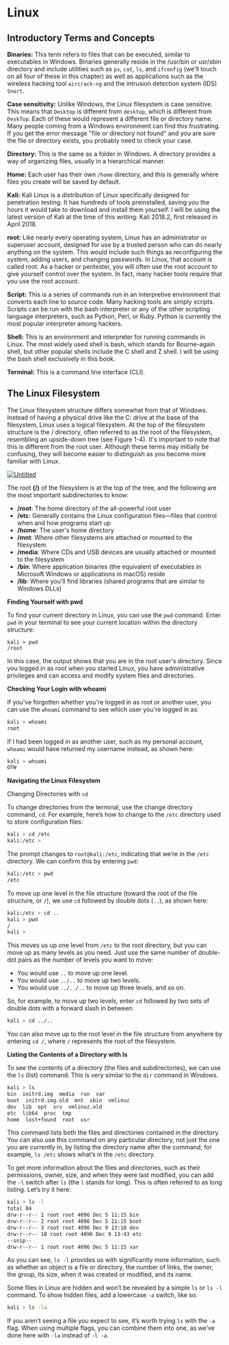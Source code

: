 # Linux

## Introductory Terms and Concepts


**Binaries:** This term refers to files that can be executed, similar to executables in Windows. Binaries generally reside in the /usr/bin or usr/sbin directory and include utilities such as `ps`, `cat`, `ls`, and `ifconfig` (we'll touch on all four of these in this chapter) as well as applications such as the wireless hacking tool `aircrack-ng` and the intrusion detection system (IDS) `Snort`.

**Case sensitivity:** Unlike Windows, the Linux filesystem is case sensitive. This means that `Desktop` is different from `desktop`, which is different from `DeskTop`. Each of these would represent a different file or directory name. Many people coming from a Windows environment can find this frustrating. If you get the error message "file or directory not found" and you are sure the file or directory exists, you probably need to check your case.

**Directory:** This is the same as a folder in Windows. A directory provides a way of organizing files, usually in a hierarchical manner.

**Home:** Each user has their own `/home` directory, and this is generally where files you create will be saved by default.

**Kali:** Kali Linux is a distribution of Linux specifically designed for penetration testing. It has hundreds of tools preinstalled, saving you the hours it would take to download and install them yourself. I will be using the latest version of Kali at the time of this writing: Kali 2018.2, first released in April 2018.

**root:** Like nearly every operating system, Linux has an administrator or superuser account, designed for use by a trusted person who can do nearly anything on the system. This would include such things as reconfiguring the system, adding users, and changing passwords. In Linux, that account is called root. As a hacker or pentester, you will often use the root account to give yourself control over the system. In fact, many hacker tools require that you use the root account.

**Script:** This is a series of commands run in an interpretive environment that converts each line to source code. Many hacking tools are simply scripts. Scripts can be run with the bash interpreter or any of the other scripting language interpreters, such as Python, Perl, or Ruby. Python is currently the most popular interpreter among hackers.

**Shell:** This is an environment and interpreter for running commands in Linux. The most widely used shell is bash, which stands for Bourne-again shell, but other popular shells include the C shell and Z shell. I will be using the bash shell exclusively in this book.

**Terminal:** This is a command line interface (CLI).

## The Linux Filesystem

The Linux filesystem structure differs somewhat from that of Windows. Instead of having a physical drive like the C: drive at the base of the filesystem, Linux uses a logical filesystem. At the top of the filesystem structure is the / directory, often referred to as the root of the filesystem, resembling an upside-down tree (see Figure 1-4). It's important to note that this is different from the root user. Although these terms may initially be confusing, they will become easier to distinguish as you become more familiar with Linux.

<a href="https://imgbb.com/"><img src="https://i.ibb.co/SRNkKKT/Untitled.png" alt="Untitled" border="0"></a>

The root **(/)** of the filesystem is at the top of the tree, and the following are the most important subdirectories to know:

- **/root**: The home directory of the all-powerful root user
- **/etc**: Generally contains the Linux configuration files—files that control when and how programs start up
- **/home**: The user's home directory
- **/mnt**: Where other filesystems are attached or mounted to the filesystem
- **/media**: Where CDs and USB devices are usually attached or mounted to the filesystem
- **/bin**: Where application binaries (the equivalent of executables in Microsoft Windows or applications in macOS) reside
- **/lib**: Where you'll find libraries (shared programs that are similar to Windows DLLs)

**Finding Yourself with pwd**

To find your current directory in Linux, you can use the `pwd` command. Enter `pwd` in your terminal to see your current location within the directory structure:

```
kali > pwd
/root

```

In this case, the output shows that you are in the root user's directory. Since you logged in as root when you started Linux, you have administrative privileges and can access and modify system files and directories.

**Checking Your Login with whoami**

If you've forgotten whether you're logged in as root or another user, you can use the `whoami` command to see which user you're logged in as:

```bash
kali > whoami
root

```

If I had been logged in as another user, such as my personal account, `whoami` would have returned my username instead, as shown here:

```bash
kali > whoami
OTW

```

**Navigating the Linux Filesystem**

Changing Directories with `cd`

To change directories from the terminal, use the change directory command, `cd`. For example, here’s how to change to the `/etc` directory used to store configuration files:

```bash
kali > cd /etc
kali:/etc >

```

The prompt changes to `root@kali:/etc`, indicating that we’re in the `/etc` directory. We can confirm this by entering `pwd`:

```bash
kali:/etc > pwd
/etc

```

To move up one level in the file structure (toward the root of the file structure, or `/`), we use `cd` followed by double dots (`..`), as shown here:

```bash
kali:/etc > cd ..
kali > pwd
/
kali >

```

This moves us up one level from `/etc` to the root directory, but you can move up as many levels as you need. Just use the same number of double-dot pairs as the number of levels you want to move:

- You would use `..` to move up one level.
- You would use `../..` to move up two levels.
- You would use `../../..` to move up three levels, and so on.

So, for example, to move up two levels, enter `cd` followed by two sets of double dots with a forward slash in between:

```bash
kali > cd ../..

```

You can also move up to the root level in the file structure from anywhere by entering `cd /`, where `/` represents the root of the filesystem.

**Listing the Contents of a Directory with ls**

To see the contents of a directory (the files and subdirectories), we can use the `ls` (list) command. This is very similar to the `dir` command in Windows.

```bash
kali > ls
bin  initrd.img  media  run  var
boot  initrd.img.old  mnt  sbin  vmlinuz
dev  lib  opt  srv  vmlinuz.old
etc  lib64  proc  tmp
home  lost+found  root  usr

```

This command lists both the files and directories contained in the directory. You can also use this command on any particular directory, not just the one you are currently in, by listing the directory name after the command; for example, `ls /etc` shows what’s in the `/etc` directory.

To get more information about the files and directories, such as their permissions, owner, size, and when they were last modified, you can add the `-l` switch after `ls` (the `l` stands for long). This is often referred to as long listing. Let’s try it here:

```bash
kali > ls -l
total 84
drw-r--r-- 1 root root 4096 Dec 5 11:15 bin
drw-r--r-- 2 root root 4096 Dec 5 11:15 boot
drw-r--r-- 3 root root 4096 Dec 9 13:10 dev
drw-r--r-- 18 root root 4096 Dec 9 13:43 etc
--snip--
drw-r--r-- 1 root root 4096 Dec 5 11:15 var

```

As you can see, `ls -l` provides us with significantly more information, such as whether an object is a file or directory, the number of links, the owner, the group, its size, when it was created or modified, and its name.

Some files in Linux are hidden and won’t be revealed by a simple `ls` or `ls -l` command. To show hidden files, add a lowercase `-a` switch, like so:

```bash
kali > ls -la

```

If you aren’t seeing a file you expect to see, it’s worth trying `ls` with the `-a` flag. When using multiple flags, you can combine them into one, as we’ve done here with `-la` instead of `-l -a`.
